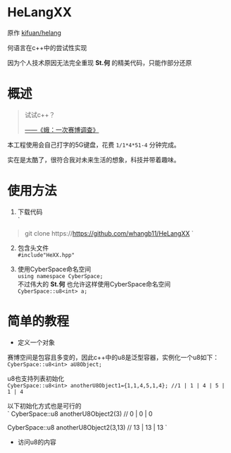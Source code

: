 # HeLangXX
原作 [kifuan/helang](https://github.com/kifuan/helang)  

何语言在c++中的尝试性实现  

因为个人技术原因无法完全重现 __St.何__ 的精美代码，只能作部分还原  

# 概述
> 试试c++？  
> 
> [——《蛾：一次赛博调查》](https://cultist.huijiwiki.com/wiki/%E6%96%87%E7%AB%A0)  


本工程使用会自己打字的5G键盘，花费 `1/1*4*51-4` 分钟完成。  

实在是太酷了，很符合我对未来生活的想象，科技并带着趣味。  

# 使用方法
1. 下载代码  
`
>git clone https://https://github.com/whangb11/HeLangXX
`

2. 包含头文件  
`
#include"HeXX.hpp"
`

3. 使用CyberSpace命名空间  
`
using namespace CyberSpace;
`  
不过伟大的 __St.何__ 也允许这样使用CyberSpace命名空间  
`
CyberSpace::u8<int> a;
`
# 简单的教程
- 定义一个对象  

赛博空间是包容且多变的，因此c++中的u8是泛型容器，实例化一个u8如下：
`
CyberSpace::u8<int> aU8Object;
`  

u8也支持列表初始化  
`
CyberSpace::u8<int> anotherU8Object1={1,1,4,5,1,4};
//1 | 1 | 4 | 5 | 1 | 4
`  

以下初始化方式也是可行的  
`
CyberSpace::u8<int> anotherU8Object2(3)
// 0 | 0 | 0 

CyberSpace::u8<int> anotherU8Object2(3,13)
// 13 | 13 | 13
`  
- 访问u8的内容
